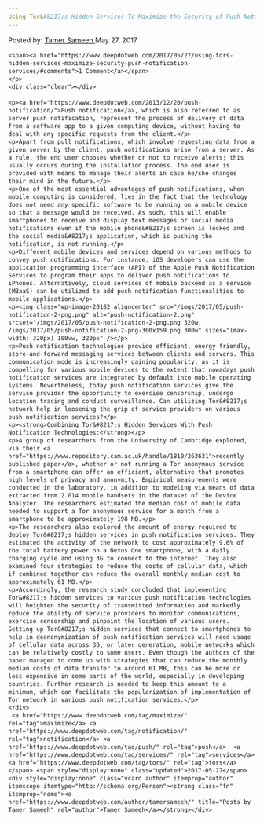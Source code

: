 ```yaml
---
Using Tor&#8217;s Hidden Services To Maximize the Security of Push Notification Services"
---
```

<article class="post-listing post-20171 post type-post status-publish format-standard has-post-thumbnail hentry  tag-maximize tag-notification tag-push tag-security tag-services s">
    <div class="post-inner">
        <span>Posted by: <a href="https://www.deepdotweb.com/author/tamersameeh/" title="">Tamer Sameeh </a></span>
    <span>May 27, 2017</span>
    
    <span><a href="https://www.deepdotweb.com/2017/05/27/using-tors-hidden-services-maximize-security-push-notification-services/#comments">1 Comment</a></span>
    </p>
    <div class="clear"></div>
    
    <p><a href="https://www.deepdotweb.com/2013/12/20/push-notification/">Push notification</a>, which is also referred to as server push notification, represent the process of delivery of data from a software app to a given computing device, without having to deal with any specific requests from the client.</p>
    <p>Apart from pull notifications, which involve requesting data from a given server by the client, push notifications arise from a server. As a rule, the end user chooses whether or not to receive alerts; this usually occurs during the installation process. The end user is provided with means to manage their alerts in case he/she changes their mind in the future.</p>
    <p>One of the most essential advantages of push notifications, when mobile computing is considered, lies in the fact that the technology does not need any specific software to be running on a mobile device so that a message would be received. As such, this will enable smartphones to receive and display text messages or social media notifications even if the mobile phone&#8217;s screen is locked and the social media&#8217;s application, which is pushing the notification, is not running.</p>
    <p>Different mobile devices and services depend on various methods to convey push notifications. For instance, iOS developers can use the application programming interface (API) of the Apple Push Notification Services to program their apps to deliver push notifications to iPhones. Alternatively, cloud services of mobile backend as a service (MBaaS) can be utilized to add push notification functionalities to mobile applications.</p>
    <p><img class="wp-image-20182 aligncenter" src="/imgs/2017/05/push-notification-2-png.png" alt="push-notification-2.png" srcset="/imgs/2017/05/push-notification-2-png.png 320w, /imgs/2017/05/push-notification-2-png-300x159.png 300w" sizes="(max-width: 320px) 100vw, 320px" /></p>
    <p>Push notification technologies provide efficient, energy friendly, store-and-forward messaging services between clients and servers. This communication mode is increasingly gaining popularity, as it is compelling for various mobile devices to the extent that nowadays push notification services are integrated by default into mobile operating systems. Nevertheless, today push notification services give the service provider the opportunity to exercise censorship, undergo location tracing and conduct surveillance. Can utilizing Tor&#8217;s network help in loosening the grip of service providers on various push notification services?</p>
    <p><strong>Combining Tor&#8217;s Hidden Services With Push Notification Technologies:</strong></p>
    <p>A group of researchers from the University of Cambridge explored, via their <a href="https://www.repository.cam.ac.uk/handle/1810/263631">recently published paper</a>, whether or not running a Tor anonymous service from a smartphone can offer an efficient, alternative that promotes high levels of privacy and anonymity. Empirical measurements were conducted in the laboratory, in addition to modeling via means of data extracted from 2 014 mobile handsets in the dataset of the Device Analyzer. The researchers estimated the median cost of mobile data needed to support a Tor anonymous service for a month from a smartphone to be approximately 198 MB.</p>
    <p>The researchers also explored the amount of energy required to deploy Tor&#8217;s hidden services in push notification services. They estimated the activity of the network to cost approximately 9.6% of the total battery power on a Nexus One smartphone, with a daily charging cycle and using 3G to connect to the internet. They also examined four strategies to reduce the costs of cellular data, which if combined together can reduce the overall monthly median cost to approximately 61 MB.</p>
    <p>Accordingly, the research study concluded that implementing Tor&#8217;s hidden services to various push notification technologies will heighten the security of transmitted information and markedly reduce the ability of service providers to monitor communications, exercise censorship and pinpoint the location of various users. Setting up Tor&#8217;s hidden services that connect to smartphones to help in deanonymization of push notification services will need usage of cellular data across 3G, or later generation, mobile networks which can be relatively costly to some users. Even though the authors of the paper managed to come up with strategies that can reduce the monthly median costs of data transfer to around 61 MB, this can be more or less expensive in some parts of the world, especially in developing countries. Further research is needed to keep this amount to a minimum, which can facilitate the popularization of implementation of Tor network in various push notification services.</p>
    </div>
     <a href="https://www.deepdotweb.com/tag/maximize/" rel="tag">maximize</a> <a href="https://www.deepdotweb.com/tag/notification/" rel="tag">notification</a> <a href="https://www.deepdotweb.com/tag/push/" rel="tag">push</a>  <a href="https://www.deepdotweb.com/tag/services/" rel="tag">services</a> <a href="https://www.deepdotweb.com/tag/tors/" rel="tag">tors</a></span> <span style="display:none" class="updated">2017-05-27</span>
    <div style="display:none" class="vcard author" itemprop="author" itemscope itemtype="http://schema.org/Person"><strong class="fn" itemprop="name"><a href="https://www.deepdotweb.com/author/tamersameeh/" title="Posts by Tamer Sameeh" rel="author">Tamer Sameeh</a></strong></div>
    
